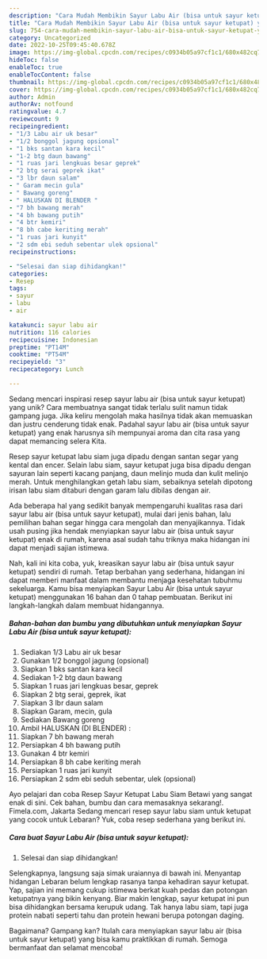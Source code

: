 ```yaml
---
description: "Cara Mudah Membikin Sayur Labu Air (bisa untuk sayur ketupat) yang Bisa Manjain Lidah"
title: "Cara Mudah Membikin Sayur Labu Air (bisa untuk sayur ketupat) yang Bisa Manjain Lidah"
slug: 754-cara-mudah-membikin-sayur-labu-air-bisa-untuk-sayur-ketupat-yang-bisa-manjain-lidah
category: Uncategorized
date: 2022-10-25T09:45:40.678Z
image: https://img-global.cpcdn.com/recipes/c0934b05a97cf1c1/680x482cq70/sayur-labu-air-bisa-untuk-sayur-ketupat-foto-resep-utama.jpg
hideToc: false
enableToc: true
enableTocContent: false
thumbnail: https://img-global.cpcdn.com/recipes/c0934b05a97cf1c1/680x482cq70/sayur-labu-air-bisa-untuk-sayur-ketupat-foto-resep-utama.jpg
cover: https://img-global.cpcdn.com/recipes/c0934b05a97cf1c1/680x482cq70/sayur-labu-air-bisa-untuk-sayur-ketupat-foto-resep-utama.jpg
author: Admin
authorAv: notfound
ratingvalue: 4.7
reviewcount: 9
recipeingredient:
- "1/3 Labu air uk besar"
- "1/2 bonggol jagung opsional"
- "1 bks santan kara kecil"
- "1-2 btg daun bawang"
- "1 ruas jari lengkuas besar geprek"
- "2 btg serai geprek ikat"
- "3 lbr daun salam"
- " Garam mecin gula"
- " Bawang goreng"
- " HALUSKAN DI BLENDER "
- "7 bh bawang merah"
- "4 bh bawang putih"
- "4 btr kemiri"
- "8 bh cabe keriting merah"
- "1 ruas jari kunyit"
- "2 sdm ebi seduh sebentar ulek opsional"
recipeinstructions:

- "Selesai dan siap dihidangkan!"
categories:
- Resep
tags:
- sayur
- labu
- air

katakunci: sayur labu air 
nutrition: 116 calories
recipecuisine: Indonesian
preptime: "PT14M"
cooktime: "PT54M"
recipeyield: "3"
recipecategory: Lunch

---
```





Sedang mencari inspirasi resep sayur labu air (bisa untuk sayur ketupat) yang unik? Cara membuatnya sangat tidak terlalu sulit namun tidak gampang juga. Jika keliru mengolah maka hasilnya tidak akan memuaskan dan justru cenderung tidak enak. Padahal sayur labu air (bisa untuk sayur ketupat) yang enak harusnya sih mempunyai aroma dan cita rasa yang dapat memancing selera Kita.





Resep sayur ketupat labu siam juga dipadu dengan santan segar yang kental dan encer. Selain labu siam, sayur ketupat juga bisa dipadu dengan sayuran lain seperti kacang panjang, daun melinjo muda dan kulit melinjo merah. Untuk menghilangkan getah labu siam, sebaiknya setelah dipotong irisan labu siam ditaburi dengan garam lalu dibilas dengan air.

Ada beberapa hal yang sedikit banyak mempengaruhi kualitas rasa dari sayur labu air (bisa untuk sayur ketupat), mulai dari jenis bahan, lalu pemilihan bahan segar hingga cara mengolah dan menyajikannya. Tidak usah pusing jika hendak menyiapkan sayur labu air (bisa untuk sayur ketupat) enak di rumah, karena asal sudah tahu triknya maka hidangan ini dapat menjadi sajian istimewa.






Nah, kali ini kita coba, yuk, kreasikan sayur labu air (bisa untuk sayur ketupat) sendiri di rumah. Tetap berbahan yang sederhana, hidangan ini dapat memberi manfaat dalam membantu menjaga kesehatan tubuhmu sekeluarga. Kamu bisa menyiapkan Sayur Labu Air (bisa untuk sayur ketupat) menggunakan 16 bahan dan 0 tahap pembuatan. Berikut ini langkah-langkah dalam membuat hidangannya.

<!--inarticleads1-->

##### Bahan-bahan dan bumbu yang dibutuhkan untuk menyiapkan Sayur Labu Air (bisa untuk sayur ketupat):

1. Sediakan 1/3 Labu air uk besar
1. Gunakan 1/2 bonggol jagung (opsional)
1. Siapkan 1 bks santan kara kecil
1. Sediakan 1-2 btg daun bawang
1. Siapkan 1 ruas jari lengkuas besar, geprek
1. Siapkan 2 btg serai, geprek, ikat
1. Siapkan 3 lbr daun salam
1. Siapkan  Garam, mecin, gula
1. Sediakan  Bawang goreng
1. Ambil  HALUSKAN (DI BLENDER) :
1. Siapkan 7 bh bawang merah
1. Persiapkan 4 bh bawang putih
1. Gunakan 4 btr kemiri
1. Persiapkan 8 bh cabe keriting merah
1. Persiapkan 1 ruas jari kunyit
1. Persiapkan 2 sdm ebi seduh sebentar, ulek (opsional)


Ayo pelajari dan coba Resep Sayur Ketupat Labu Siam Betawi yang sangat enak di sini. Cek bahan, bumbu dan cara memasaknya sekarang!. Fimela.com, Jakarta Sedang mencari resep sayur labu siam untuk ketupat yang cocok untuk Lebaran? Yuk, coba resep sederhana yang berikut ini. 

<!--inarticleads2-->

##### Cara buat Sayur Labu Air (bisa untuk sayur ketupat):


1. Selesai dan siap dihidangkan!

Selengkapnya, langsung saja simak uraiannya di bawah ini. Menyantap hidangan Lebaran belum lengkap rasanya tanpa kehadiran sayur ketupat. Yap, sajian ini memang cukup istimewa berkat kuah pedas dan potongan ketupatnya yang bikin kenyang. Biar makin lengkap, sayur ketupat ini pun bisa dihidangkan bersama kerupuk udang. Tak hanya labu siam, tapi juga protein nabati seperti tahu dan protein hewani berupa potongan daging. 

Bagaimana? Gampang kan? Itulah cara menyiapkan sayur labu air (bisa untuk sayur ketupat) yang bisa kamu praktikkan di rumah. Semoga bermanfaat dan selamat mencoba!
